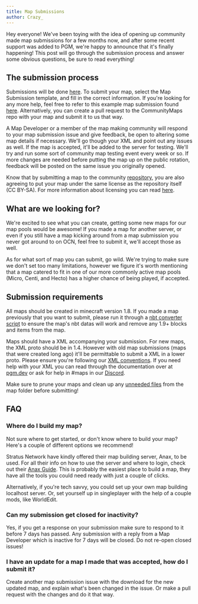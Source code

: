 ```yaml
---
title: Map Submissions
author: Crazy_
---
```


Hey everyone! We've been toying with the idea of opening up community made map submissions for a few months now, and after some recent support was added to PGM, we're happy to announce that it's finally happening! This post will go through the submission process and answer some obvious questions, be sure to read everything! 

## The submission process

Submissions will be done [here](https://github.com/OvercastCommunity/CommunityMaps/issues/new/choose). To submit your map, select the Map Submission template, and fill in the correct information. If you're looking for any more help, feel free to refer to this example map submission found [here](https://github.com/OvercastCommunity/CommunityMaps/issues/1). Alternatively, you can create a pull request to the CommunityMaps repo with your map and submit it to us that way.

A Map Developer or a member of the map making community will respond to your map submission issue and give feedback, be open to altering some map details if necessary. We'll go though your XML and point out any issues as well. If the map is accepted, it'll be added to the server for testing. We'll try and run some sort of community map testing event every week or so. If more changes are needed before putting the map up on the public rotation, feedback will be posted on the same issue you originally opened.

Know that by submitting a map to the community [repository](https://github.com/OvercastCommunity/CommunityMaps), you are also agreeing to put your map under the same license as the repository itself (CC BY-SA). For more information about licensing you can read [here](https://github.com/OvercastCommunity/CommunityMaps/blob/master/README.md).

## What are we looking for?

We're excited to see what you can create, getting some new maps for our map pools would be awesome! If you made a map for another server, or even if you still have a map kicking around from a map submission you never got around to on OCN, feel free to submit it, we'll accept those as well.

As for what sort of map you can submit, go wild. We're trying to make sure we don't set too many limitations, however we figure it's worth mentioning that a map catered to fit in one of our more commonly active map pools (Micro, Centi, and Hecto) has a higher chance of being played, if accepted.

## Submission requirements

All maps should be created in minecraft version 1.8. If you made a map previously that you want to submit, please run it through a [nbt converter script](https://github.com/mitchts/nbt-converter) to ensure the map's nbt datas will work and remove any 1.9+ blocks and items from the map.

Maps should have a XML accompanying your submission. For new maps, the XML proto should be in 1.4. However with old map submissions (maps that were created long ago) it'll be permittable to submit a XML in a lower proto. Please ensure you're following our [XML conventions](https://pgm.dev/docs/guides/xml-pointers/conventions). If you need help with your XML you can read through the documentation over at [pgm.dev](https://pgm.dev) or ask for help in #maps in our [Discord](https://discord.gg/occ).

Make sure to prune your maps and clean up any [unneeded files](https://pgm.dev/docs/guides/packaging/cleaning-files) from the map folder before submitting!


## FAQ

### Where do I build my map?

Not sure where to get started, or don't know where to build your map? Here's a couple of different options we recommend!

Stratus Network have kindly offered their map building server, Anax, to be used. For all their info on how to use the server and where to login, check out their [Anax Guide](https://stratus.network/anax). This is probably the easiest place to build a map, they have all the tools you could need ready with just a couple of clicks.

Alternatively, if you're tech savvy, you could set up your own map building localhost server. Or, set yourself up in singleplayer with the help of a couple mods, like WorldEdit.

### Can my submission get closed for inactivity?

Yes, if you get a response on your submission make sure to respond to it before 7 days has passed. Any submission with a reply from a Map Developer which is inactive for 7 days will be closed. Do not re-open closed issues!

### I have an update for a map I made that was accepted, how do I submit it?

Create another map submission issue with the download for the new updated map, and explain what's been changed in the issue. Or make a pull request with the changes and do it that way.
